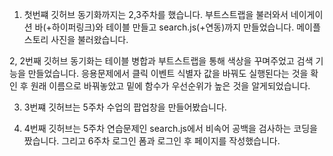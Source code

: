
1. 첫번쨰 깃허브 동기화까지는 2,3주차를 했습니다. 부트스트랩을 불러와서 네이게이션 바(+하이퍼링크)와 테이블 만들고 search.js(+연동)까지 만들었습니다. 메이플스토리 사진을  불러왔습니다.

2, 2번째 깃허브 동기화는 테이블 병합과 부트스트랩을 통해 색상을 꾸며주었고 검색 기능을 만들었습니다. 응용문제에서 클릭 이벤트 식별자 값을 바꿔도 실행된다는 것을 확인 후 원래 이름으로 바꿔놓았고 밑에 함수가 우선순위가 높은 것을 알게되었습니다. 

3. 3번쨰 깃허브는 5주차 수업의 팝업창을 만들어봤습니다. 

4. 4번째 깃허브는 5주차 연습문제인 search.js에서 비속어 공백을 검사하는 코딩을 짰습니다. 그리고 6주차 로그인 폼과 로그인 후 페이지를 작성했습니다.